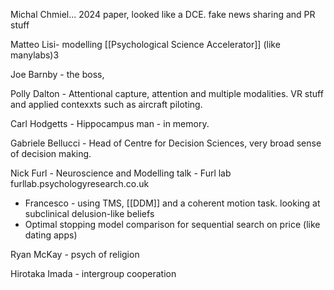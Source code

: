 Michal Chmiel... 2024 paper, looked like a DCE. fake news sharing and PR stuff

Matteo Lisi- modelling [[Psychological Science Accelerator]] (like manylabs)3

Joe Barnby - the boss, 

Polly Dalton - Attentional capture, attention and multiple modalities. VR stuff and applied contexxts such as aircraft piloting.

Carl Hodgetts - Hippocampus man - in memory.


Gabriele Bellucci - Head of Centre for Decision Sciences, very broad sense of decision making.

Nick Furl - Neuroscience and Modelling talk - Furl lab furllab.psychologyresearch.co.uk
- Francesco - using TMS, [[DDM]] and a coherent motion task. looking at subclinical delusion-like beliefs
- Optimal stopping model comparison for sequential search on price (like dating apps)

Ryan McKay - psych of religion

Hirotaka Imada - intergroup cooperation